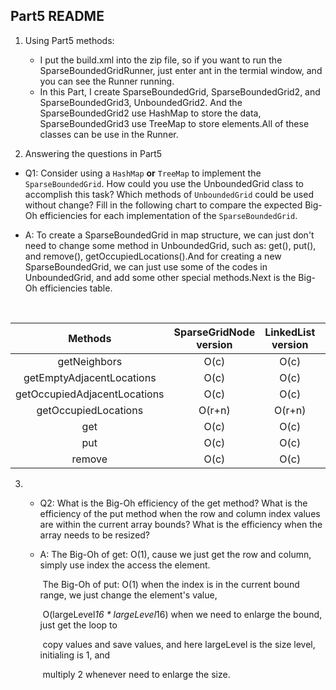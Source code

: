 ## Part5 README

1. Using Part5 methods:
   * I put the build.xml into the zip file, so if you want to run the SparseBoundedGridRunner, just enter ant in the termial window, and you can see the Runner running.
   * In this Part, I create SparseBoundedGrid, SparseBoundedGrid2, and SparseBoundedGrid3, UnboundedGrid2. And the SparseBoundedGrid2 use HashMap 
   to store the data, SparseBoundedGrid3 use TreeMap to store elements.All of
   these classes can be use in the Runner.



2. Answering the questions in Part5

* Q1: Consider using a `HashMap` **or** `TreeMap` to implement the `SparseBoundedGrid`. How could you use the UnboundedGrid class to accomplish this task? Which methods of `UnboundedGrid` could be used without change? Fill in the following chart to compare the expected Big-Oh efficiencies for each implementation of the `SparseBoundedGrid`.

* A: To create a SparseBoundedGrid in map structure, we can just don't need to change some method in UnboundedGrid, such as: get(), put(), and remove(), getOccupiedLocations().And for creating a new SparseBoundedGrid, we can just use some of the codes in UnboundedGrid, and add some other special methods.Next is the Big-Oh efficiencies table.

  ​

|           Methods            | SparseGridNode version | LinkedList<OccupantInCol> version | HashMap version | TreeMap version |
| :--------------------------: | :--------------------: | :-------------------------------: | :-------------: | :-------------: |
|         getNeighbors         |          O(c)          |               O(c)                |      O(1)       |     O(logn)     |
|  getEmptyAdjacentLocations   |          O(c)          |               O(c)                |      O(1)       |     O(logn)     |
| getOccupiedAdjacentLocations |          O(c)          |               O(c)                |      O(1)       |     O(logn)     |
|     getOccupiedLocations     |         O(r+n)         |              O(r+n)               |      O(n)       |      O(n)       |
|             get              |          O(c)          |               O(c)                |      O(1)       |     O(logn)     |
|             put              |          O(c)          |               O(c)                |      O(1)       |     O(logn)     |
|            remove            |          O(c)          |               O(c)                |      O(1)       |     O(logn)     |

3. * Q2: What is the Big-Oh efficiency of the get method? What is the efficiency of the put method when the row and column index values are within the current array bounds? What is the efficiency when the array needs to be resized?

   * A: The Big-Oh of get: O(1), cause we just get the row and column, simply use index the access the element.

     ​     The Big-Oh of put: O(1) when the index is in the current bound range, we just change the element's value,

     ​				   O(largeLevel*16 * largeLevel*16) when we need to enlarge the bound, just get the loop to 				

     ​				  copy values and save values, and here largeLevel is the size level, initialing is 1, and 

     ​				 multiply 2 whenever need to enlarge the size.